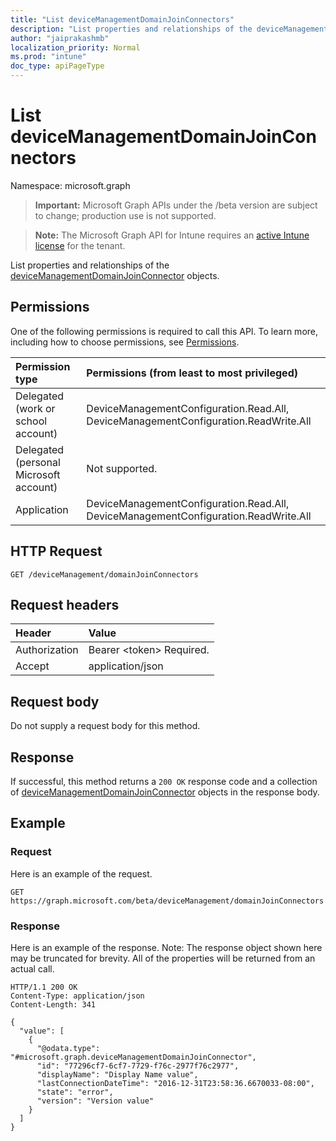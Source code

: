```yaml
---
title: "List deviceManagementDomainJoinConnectors"
description: "List properties and relationships of the deviceManagementDomainJoinConnector objects."
author: "jaiprakashmb"
localization_priority: Normal
ms.prod: "intune"
doc_type: apiPageType
---
```


# List deviceManagementDomainJoinConnectors

Namespace: microsoft.graph

> **Important:** Microsoft Graph APIs under the /beta version are subject to change; production use is not supported.

> **Note:** The Microsoft Graph API for Intune requires an [active Intune license](https://go.microsoft.com/fwlink/?linkid=839381) for the tenant.

List properties and relationships of the [deviceManagementDomainJoinConnector](../resources/intune-odj-devicemanagementdomainjoinconnector.md) objects.

## Permissions
One of the following permissions is required to call this API. To learn more, including how to choose permissions, see [Permissions](/graph/permissions-reference).

<!-- { "blockType": "ignored"  } // Note: Removing this line will cause the permissions autogeneration tool to overwrite the table. -->
|Permission type|Permissions (from least to most privileged)|
|:---|:---|
|Delegated (work or school account)|DeviceManagementConfiguration.Read.All, DeviceManagementConfiguration.ReadWrite.All|
|Delegated (personal Microsoft account)|Not supported.|
|Application|DeviceManagementConfiguration.Read.All, DeviceManagementConfiguration.ReadWrite.All|

## HTTP Request
<!-- {
  "blockType": "ignored"
}
-->
``` http
GET /deviceManagement/domainJoinConnectors
```

## Request headers
|Header|Value|
|:---|:---|
|Authorization|Bearer &lt;token&gt; Required.|
|Accept|application/json|

## Request body
Do not supply a request body for this method.

## Response
If successful, this method returns a `200 OK` response code and a collection of [deviceManagementDomainJoinConnector](../resources/intune-odj-devicemanagementdomainjoinconnector.md) objects in the response body.

## Example

### Request
Here is an example of the request.
``` http
GET https://graph.microsoft.com/beta/deviceManagement/domainJoinConnectors
```

### Response
Here is an example of the response. Note: The response object shown here may be truncated for brevity. All of the properties will be returned from an actual call.
``` http
HTTP/1.1 200 OK
Content-Type: application/json
Content-Length: 341

{
  "value": [
    {
      "@odata.type": "#microsoft.graph.deviceManagementDomainJoinConnector",
      "id": "77296cf7-6cf7-7729-f76c-2977f76c2977",
      "displayName": "Display Name value",
      "lastConnectionDateTime": "2016-12-31T23:58:36.6670033-08:00",
      "state": "error",
      "version": "Version value"
    }
  ]
}
```
